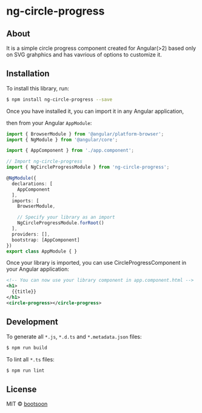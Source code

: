 # ng-circle-progress

## About

It is a simple circle progress component created for Angular(>2) based only on SVG grahphics and has vavrious of options to customize it. 

## Installation

To install this library, run:

```bash
$ npm install ng-circle-progress --save
```

Once you have installed it, you can import it in any Angular application,

then from your Angular `AppModule`:

```typescript
import { BrowserModule } from '@angular/platform-browser';
import { NgModule } from '@angular/core';

import { AppComponent } from './app.component';

// Import ng-circle-progress
import { NgCircleProgressModule } from 'ng-circle-progress';

@NgModule({
  declarations: [
    AppComponent
  ],
  imports: [
    BrowserModule,

    // Specify your library as an import
    NgCircleProgressModule.forRoot()
  ],
  providers: [],
  bootstrap: [AppComponent]
})
export class AppModule { }
```

Once your library is imported, you can use CircleProgressComponent in your Angular application:

```xml
<!-- You can now use your library component in app.component.html -->
<h1>
  {{title}}
</h1>
<circle-progress></circle-progress>
```

## Development

To generate all `*.js`, `*.d.ts` and `*.metadata.json` files:

```bash
$ npm run build
```

To lint all `*.ts` files:

```bash
$ npm run lint
```

## License

MIT © [bootsoon](mailto:bootsoon@aliyun.com)
